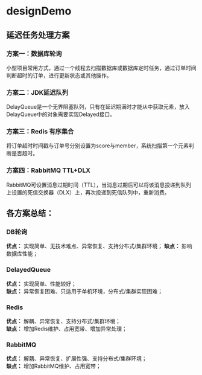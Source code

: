 # designDemo
## 延迟任务处理方案

### 方案一：数据库轮询
小型项目常用方式，通过一个线程去扫描数据库或数据库定时任务，通过订单时间判断超时的订单，进行更新状态或其他操作。

### 方案二：JDK延迟队列
DelayQueue是一个无界阻塞队列，只有在延迟期满时才能从中获取元素，放入DelayQueue中的对象需要实现Delayed接口。

### 方案三：Redis 有序集合
将订单超时时间戳与订单号分别设置为score与member，系统扫描第一个元素判断是否超时。

### 方案四：RabbitMQ TTL+DLX
RabbitMQ可设置消息过期时间（TTL），当消息过期后可以将该消息投递到队列上设置的死信交换器（DLX）上，再次投递到死信队列中，重新消费。

## 各方案总结：
### DB轮询
**优点：**
实现简单、无技术难点、异常恢复、支持分布式/集群环境；
**缺点：**
影响数据库性能；

### DelayedQueue
**优点：**
实现简单、性能较好；  
**缺点：**
异常恢复困难、只适用于单机环境，分布式/集群实现困难；

### Redis
**优点：**
解耦、异常恢复、支持分布式/集群环境；  
**缺点：**
增加Redis维护、占用宽带、增加异常处理；

### RabbitMQ
**优点：**
解耦、异常恢复、扩展性强、支持分布式/集群环境；  
**缺点：**
增加RabbitMQ维护、占用宽带；